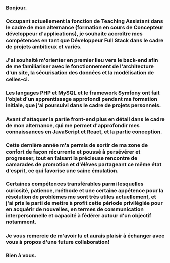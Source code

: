 ### Bonjour.

### Occupant actuellement la fonction de Teaching Assistant dans le cadre de mon alternance (formation en cours de Concepteur développeur d'applications), je souhaite accroître mes compétences en tant que Développeur Full Stack dans le cadre de projets ambitieux et variés.

### J'ai souhaité m'orienter en premier lieu vers le back-end afin de me familiariser avec le fonctionnement de l'architecture d'un site, la sécurisation des données et la modélisation de celles-ci.

### Les langages PHP et MySQL et le framework Symfony ont fait l'objet d'un apprentissage approfondi pendant ma formation initiale, que j'ai poursuivi dans le cadre de projets personnels.

### Avant d'attaquer la partie front-end plus en détail dans le cadre de mon alternance, qui me permet d'approfondir mes connaissances en JavaScript et React, et la partie conception.

### Cette dernière année m'a permis de sortir de ma zone de confort de façon récurrente et poussé à persévérer et progresser, tout en faisant la précieuse rencontre de camarades de promotion et d'élèves partageant ce même état d'esprit, ce qui favorise une saine émulation.

### Certaines compétences transférables parmi lesquelles curiosité, patience, méthode et une certaine appétence pour la résolution de problèmes me sont très utiles actuellement, et j'ai pris le parti de mettre à profit cette période privilégiée pour en acquérir de nouvelles, en termes de communication interpersonnelle et capacité à fédérer autour d'un objectif notamment.

### Je vous remercie de m'avoir lu et aurais plaisir à échanger avec vous à propos d'une future collaboration!

### Bien à vous.
